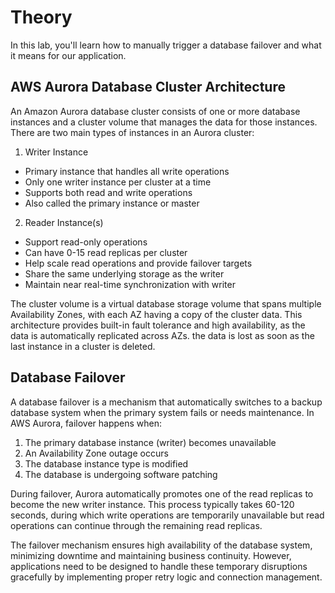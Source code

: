 # Theory

In this lab, you'll learn how to manually trigger a database failover and what it means for our application.


## AWS Aurora Database Cluster Architecture

An Amazon Aurora database cluster consists of one or more database instances and a cluster volume that manages the data for those instances. There are two main types of instances in an Aurora cluster:

1. Writer Instance
- Primary instance that handles all write operations
- Only one writer instance per cluster at a time
- Supports both read and write operations
- Also called the primary instance or master

2. Reader Instance(s)  
- Support read-only operations
- Can have 0-15 read replicas per cluster
- Help scale read operations and provide failover targets
- Share the same underlying storage as the writer
- Maintain near real-time synchronization with writer

The cluster volume is a virtual database storage volume that spans multiple Availability Zones, with each AZ having a copy of the cluster data. This architecture provides built-in fault tolerance and high availability, as the data is automatically replicated across AZs.
the data is lost as soon as the last instance in a cluster is deleted.


## Database Failover

A database failover is a mechanism that automatically switches to a backup database system when the primary system fails or needs maintenance. In AWS Aurora, failover happens when:

1. The primary database instance (writer) becomes unavailable
2. An Availability Zone outage occurs
3. The database instance type is modified
4. The database is undergoing software patching

During failover, Aurora automatically promotes one of the read replicas to become the new writer instance. This process typically takes 60-120 seconds, during which write operations are temporarily unavailable but read operations can continue through the remaining read replicas.

The failover mechanism ensures high availability of the database system, minimizing downtime and maintaining business continuity. However, applications need to be designed to handle these temporary disruptions gracefully by implementing proper retry logic and connection management.
